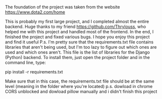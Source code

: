 The foundation of the project was taken from the website https://www.dota2.com/home

This is probably my first large project, and I completed almost the entire backend.
Huge thanks to my friend https://github.com/Thrylouss,
who helped me with this project and handled most of the frontend.
In the end, I finished the project and fixed various bugs.
I hope you enjoy this project and find it useful
P.s.
I'm pretty sure that the requirements.txt file contains libraries that aren't being used,
but I'm too lazy to figure out which ones are used and which ones aren't. 
This file is the list of libraries for the Django (Python) backend. 
To install them, just open the project folder and in the command line, type:

pip install -r requirements.txt

Make sure that in this case, the requirements.txt file should be at the same level 
(meaning in the folder where you're located)
p.s. dowload in chrome CORS unblocked and dowload pillow manually
and i didn't finish this project 
